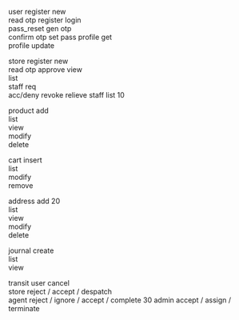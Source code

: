 user    register    new                             
                        read otp
                        register
        login                                       
        pass_reset  gen otp                         
                        confirm otp
                        set pass
        profile     get                             
        profile     update                          

store   register    new                             
                        read otp
                        approve
        view                                        
        list                                        
        staff       req                             
                        acc/deny
                        revoke
                        relieve
        staff       list                                        10
                
product add                                         
        list                                        
        view                                        
        modify                                      
        delete                                      

cart    insert                                      
        list                                        
        modify                                      
        remove                                      

address add                                                     20                  
        list                                        
        view                                        
        modify                                      
        delete                                      

journal create                                      
        list                                        
        view                                        

transit user    cancel                              
        store   reject / accept / despatch          
        agent   reject / ignore / accept / complete             30
        admin   accept / assign / terminate        